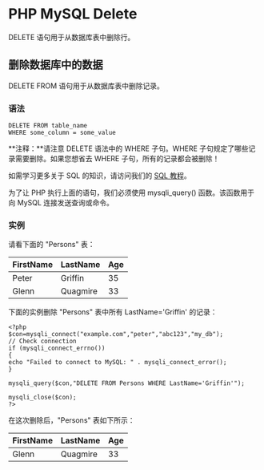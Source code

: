 
# PHP MySQL Delete

DELETE 语句用于从数据库表中删除行。

## 删除数据库中的数据

DELETE FROM 语句用于从数据库表中删除记录。

### 语法

```
DELETE FROM table_name  
WHERE some_column = some_value  
```

**注释：**请注意 DELETE 语法中的 WHERE 子句。WHERE 子句规定了哪些记录需要删除。如果您想省去 WHERE 子句，所有的记录都会被删除！

如需学习更多关于 SQL 的知识，请访问我们的 [SQL 教程](#)。

为了让 PHP 执行上面的语句，我们必须使用 mysqli_query() 函数。该函数用于向 MySQL 连接发送查询或命令。

### 实例

请看下面的 "Persons" 表：

| FirstName | LastName | Age |
| --- | --- | --- |
| Peter | Griffin | 35 |
| Glenn | Quagmire | 33 |

下面的实例删除 "Persons" 表中所有 LastName='Griffin' 的记录：

```
<?php  
$con=mysqli_connect("example.com","peter","abc123","my_db");  
// Check connection  
if (mysqli_connect_errno())  
{  
echo "Failed to connect to MySQL: " . mysqli_connect_error();  
}  

mysqli_query($con,"DELETE FROM Persons WHERE LastName='Griffin'");  

mysqli_close($con);  
?>
```

在这次删除后，"Persons" 表如下所示：

| FirstName | LastName | Age |
| --- | --- | --- |
| Glenn | Quagmire | 33 |


